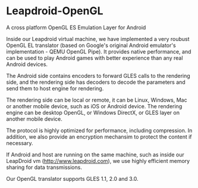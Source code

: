 # Leapdroid-OpenGL

A cross platform OpenGL ES Emulation Layer for Android

Inside our Leapdroid virtual machine, we have implemented a very roubust OpenGL EL translator (based on Google's original Android emulator's implementation - QEMU OpenGL Pipe). It provides native performance, and can be used to play Android games with better experience than any real Android devices.

The Android side contains encoders to forward GLES calls to the rendering side, and the rendering side has decoders to decode the parameters and send them to host engine for rendering. 

The rendering side can be local or remote, it can be Linux, Windows, Mac or 
another mobile device, such as iOS or Android device. The rendering engine can be desktop OpenGL, or Windows DirectX, or GLES layer on another mobile device.

The protocol is highly optimized for performance, including compression. In addition, we also provide an encryption mechansim to protect the content if necessary.

If Android and host are running on the same machine, such as inside our LeapDroid vm (http://www.leapdroid.com), we use highly efficient memory sharing for data transmissions.

Our OpenGL translator supports GLES 1.1, 2.0 and 3.0.

